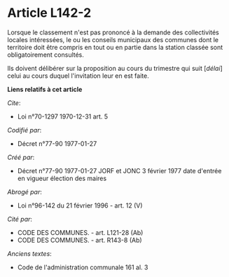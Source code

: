# Article L142-2

Lorsque le classement n'est pas prononcé à la demande des collectivités locales intéressées, le ou les conseils municipaux
des communes dont le territoire doit être compris en tout ou en partie dans la station classée sont obligatoirement
consultés. 

Ils doivent délibérer sur la proposition au cours du trimestre qui suit [*délai*] celui au cours duquel l'invitation leur en
est faite.

**Liens relatifs à cet article**

_Cite_:

  - Loi n°70-1297 1970-12-31 art. 5

_Codifié par_:

  - Décret n°77-90 1977-01-27

_Créé par_:

  - Décret n°77-90 1977-01-27 JORF et JONC 3 février 1977 date d'entrée en vigueur élection des maires

_Abrogé par_:

  - Loi n°96-142 du 21 février 1996 - art. 12 (V)

_Cité par_:

  - CODE DES COMMUNES. - art. L121-28 (Ab)
  - CODE DES COMMUNES. - art. R143-8 (Ab)

_Anciens textes_:

  - Code de l'administration communale 161 al. 3
